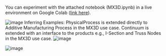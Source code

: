 You can experiment with the attached notebook (MX3D.ipynb) in a live environment on Google Colab ([link here](https://colab.research.google.com/drive/1eqG2AVu0r5KJivyZxPeOxzbt65Zllxdp#scrollTo=IMemo6g-P63M)).


![image](https://github.com/ahmad-delforouzi/OntoPio/assets/81425722/ea91138c-f749-46a6-a08a-1237324d0c4f)
Inferring Examples: 
PhysicalProcess is extended directly to Additive Manufacturing Process in the MX3D use case.
Continuum is extended with an interface to the products e.g., I-Section and Truss Nodes in the MX3D use case.
![image](https://github.com/ahmad-delforouzi/OntoPio/assets/81425722/c78ba2f0-2a68-4ee3-a46e-3e5ff91f08ce)

![image](https://github.com/ahmad-delforouzi/OntoPio/assets/81425722/c9857ac4-ef2b-4fe9-9418-10667926f80d)

